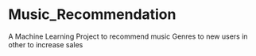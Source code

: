 # Music_Recommendation
A Machine Learning Project to recommend music Genres to new users in other to increase sales
